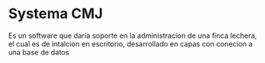 # Systema CMJ
Es un software que daria soporte en la administracion de una finca lechera, el cual es de intalcion en escritorio, desarrollado en capas con conecion a una base de datos
